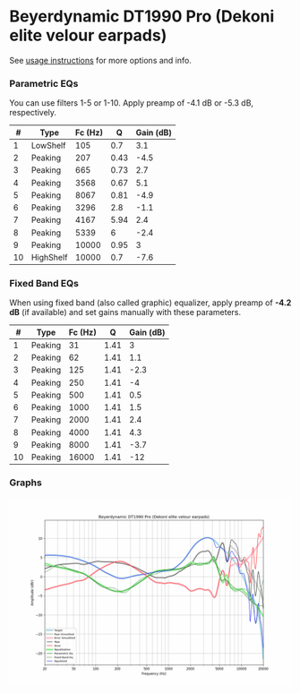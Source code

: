 # Beyerdynamic DT1990 Pro (Dekoni elite velour earpads)
See [usage instructions](https://github.com/jaakkopasanen/AutoEq#usage) for more options and info.

### Parametric EQs
You can use filters 1-5 or 1-10. Apply preamp of -4.1 dB or -5.3 dB, respectively.

|   # | Type      |   Fc (Hz) |    Q |   Gain (dB) |
|-----|-----------|-----------|------|-------------|
|   1 | LowShelf  |       105 | 0.7  |         3.1 |
|   2 | Peaking   |       207 | 0.43 |        -4.5 |
|   3 | Peaking   |       665 | 0.73 |         2.7 |
|   4 | Peaking   |      3568 | 0.67 |         5.1 |
|   5 | Peaking   |      8067 | 0.81 |        -4.9 |
|   6 | Peaking   |      3296 | 2.8  |        -1.1 |
|   7 | Peaking   |      4167 | 5.94 |         2.4 |
|   8 | Peaking   |      5339 | 6    |        -2.4 |
|   9 | Peaking   |     10000 | 0.95 |         3   |
|  10 | HighShelf |     10000 | 0.7  |        -7.6 |

### Fixed Band EQs
When using fixed band (also called graphic) equalizer, apply preamp of **-4.2 dB** (if available) and set gains manually with these parameters.

|   # | Type    |   Fc (Hz) |    Q |   Gain (dB) |
|-----|---------|-----------|------|-------------|
|   1 | Peaking |        31 | 1.41 |         3   |
|   2 | Peaking |        62 | 1.41 |         1.1 |
|   3 | Peaking |       125 | 1.41 |        -2.3 |
|   4 | Peaking |       250 | 1.41 |        -4   |
|   5 | Peaking |       500 | 1.41 |         0.5 |
|   6 | Peaking |      1000 | 1.41 |         1.5 |
|   7 | Peaking |      2000 | 1.41 |         2.4 |
|   8 | Peaking |      4000 | 1.41 |         4.3 |
|   9 | Peaking |      8000 | 1.41 |        -3.7 |
|  10 | Peaking |     16000 | 1.41 |       -12   |

### Graphs
![](./Beyerdynamic%20DT1990%20Pro%20(Dekoni%20elite%20velour%20earpads).png)
